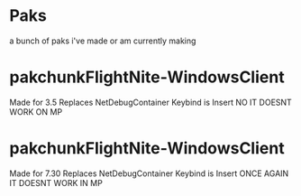 # Paks
a bunch of paks i've made or am currently making

# pakchunkFlightNite-WindowsClient
Made for 3.5
Replaces NetDebugContainer
Keybind is Insert
NO IT DOESNT WORK ON MP

# pakchunkFlightNite-WindowsClient
Made for 7.30
Replaces NetDebugContainer
Keybind is Insert
ONCE AGAIN IT DOESNT WORK IN MP
